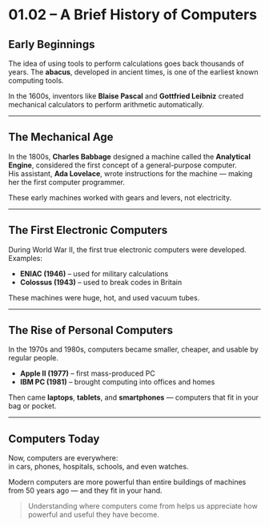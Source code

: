 # 01.02 – A Brief History of Computers

## Early Beginnings

The idea of using tools to perform calculations goes back thousands of years. The **abacus**, developed in ancient times, is one of the earliest known computing tools.

In the 1600s, inventors like **Blaise Pascal** and **Gottfried Leibniz** created mechanical calculators to perform arithmetic automatically.

---

## The Mechanical Age

In the 1800s, **Charles Babbage** designed a machine called the **Analytical Engine**, considered the first concept of a general-purpose computer.  
His assistant, **Ada Lovelace**, wrote instructions for the machine — making her the first computer programmer.

These early machines worked with gears and levers, not electricity.

---

## The First Electronic Computers

During World War II, the first true electronic computers were developed.  
Examples:
- **ENIAC (1946)** – used for military calculations
- **Colossus (1943)** – used to break codes in Britain

These machines were huge, hot, and used vacuum tubes.

---

## The Rise of Personal Computers

In the 1970s and 1980s, computers became smaller, cheaper, and usable by regular people.

- **Apple II (1977)** – first mass-produced PC
- **IBM PC (1981)** – brought computing into offices and homes

Then came **laptops**, **tablets**, and **smartphones** — computers that fit in your bag or pocket.

---

## Computers Today

Now, computers are everywhere:  
in cars, phones, hospitals, schools, and even watches.

Modern computers are more powerful than entire buildings of machines from 50 years ago — and they fit in your hand.

> Understanding where computers come from helps us appreciate how powerful and useful they have become.
